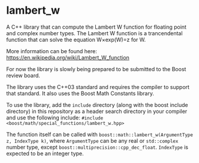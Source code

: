 # lambert_w
A C++ library that can compute the Lambert W function for floating point and complex number types.
The Lambert W function is a trancendental function that can solve the equation W×exp(W)=z for W.

More information can be found here:
https://en.wikipedia.org/wiki/Lambert_W_function

For now the library is slowly being prepared to be submitted to the Boost review board.

The library uses the C++03 standard and requires the compiler to support that standard.
It also uses the Boost Math Constants library.

To use the library, add the `include` directory (along with the boost include directory)
in this repository as a header search directory in your compiler and use the following include:
`#include <boost/math/special_functions/lambert_w.hpp>`

The function itself can be called with `boost::math::lambert_w(ArgumentType z, IndexType k)`,
where `ArgumentType` can be any real or `std::complex` number type,
except `boost::multiprecision::cpp_dec_float`. `IndexType` is expected to be an integer type.
